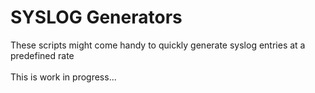 # SYSLOG Generators

These scripts might come handy to quickly generate syslog entries at a predefined rate
\
\
This is work in progress...
